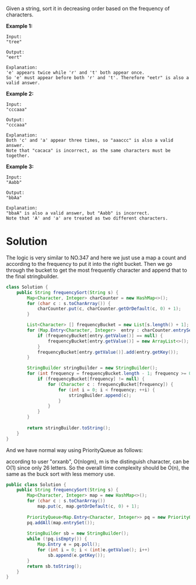 Given a string, sort it in decreasing order based on the frequency of characters.

__Example 1:__

```
Input:
"tree"

Output:
"eert"

Explanation:
'e' appears twice while 'r' and 't' both appear once.
So 'e' must appear before both 'r' and 't'. Therefore "eetr" is also a valid answer.
```

__Example 2:__

```
Input:
"cccaaa"

Output:
"cccaaa"

Explanation:
Both 'c' and 'a' appear three times, so "aaaccc" is also a valid answer.
Note that "cacaca" is incorrect, as the same characters must be together.
```

__Example 3:__

```
Input:
"Aabb"

Output:
"bbAa"

Explanation:
"bbaA" is also a valid answer, but "Aabb" is incorrect.
Note that 'A' and 'a' are treated as two different characters.
```

# Solution

The logic is very similar to NO.347 and here we just use a map a count and according to the frequency to put it into the right bucket. Then we go through the bucket to get the most frequently character and append that to the final stringbuilder.

```java
class Solution {
    public String frequencySort(String s) {
        Map<Character, Integer> charCounter = new HashMap<>();
        for (char c : s.toCharArray()) {
            charCounter.put(c, charCounter.getOrDefault(c, 0) + 1);
        }

        List<Character> [] frequencyBucket = new List[s.length() + 1];
        for (Map.Entry<Character, Integer>  entry : charCounter.entrySet()) {
            if (frequencyBucket[entry.getValue()] == null) {
                frequencyBucket[entry.getValue()] = new ArrayList<>();
            }
            frequencyBucket[entry.getValue()].add(entry.getKey());
        }

        StringBuilder stringBuilder = new StringBuilder();
        for (int frequency = frequencyBucket.length - 1; frequency >= 0; --frequency) {
            if (frequencyBucket[frequency] != null) {
                for (Character c : frequencyBucket[frequency]) {
                    for (int i = 0; i < frequency; ++i) {
                        stringBuilder.append(c);
                    }
                }
            }
        }
        
        return stringBuilder.toString();
    }
}
```

And we have normal way using PriorityQueue as follows:

according to user "orxanb", O(nlogm), m is the distinguish character, can be O(1) since only 26 letters. So the overall time complexity should be O(n), the same as the buck sort with less memory use.

```java
public class Solution {
    public String frequencySort(String s) {
        Map<Character, Integer> map = new HashMap<>();
        for (char c : s.toCharArray())
            map.put(c, map.getOrDefault(c, 0) + 1);
						
        PriorityQueue<Map.Entry<Character, Integer>> pq = new PriorityQueue<>((a, b) -> b.getValue() - a.getValue());
        pq.addAll(map.entrySet());
				
        StringBuilder sb = new StringBuilder();
        while (!pq.isEmpty()) {
            Map.Entry e = pq.poll();
            for (int i = 0; i < (int)e.getValue(); i++) 
                sb.append(e.getKey());
        }
        return sb.toString();
    }
}
```
